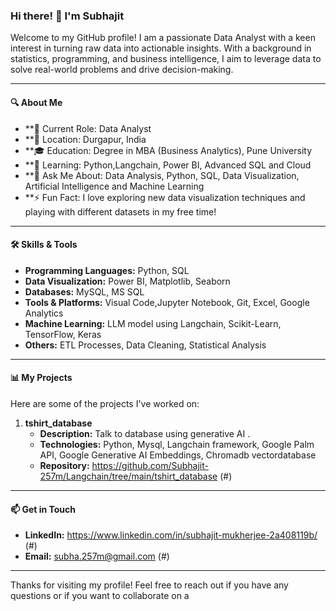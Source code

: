 
### Hi there! 👋 I'm Subhajit

Welcome to my GitHub profile! I am a passionate Data Analyst with a keen interest in turning raw data into actionable insights. With a background in statistics, programming, and business intelligence, I aim to leverage data to solve real-world problems and drive decision-making.

---

#### 🔍 About Me

- **🔭 Current Role: Data Analyst 
- **📍 Location: Durgapur, India
- **🎓 Education: Degree in MBA (Business Analytics), Pune University
- **🌱 Learning: Python,Langchain, Power BI, Advanced SQL and Cloud
- **💬 Ask Me About: Data Analysis, Python, SQL, Data Visualization, Artificial Intelligence and Machine Learning
- **⚡ Fun Fact: I love exploring new data visualization techniques and playing with different datasets in my free time!

---

#### 🛠️ Skills & Tools

- **Programming Languages:** Python, SQL
- **Data Visualization:** Power BI, Matplotlib, Seaborn
- **Databases:** MySQL, MS SQL 
- **Tools & Platforms:** Visual Code,Jupyter Notebook, Git, Excel, Google Analytics
- **Machine Learning:** LLM model using Langchain, Scikit-Learn, TensorFlow, Keras
- **Others:** ETL Processes, Data Cleaning, Statistical Analysis

---

#### 📊 My Projects

Here are some of the projects I've worked on:

1. **tshirt_database**
   - **Description:** Talk to database using generative AI .
   - **Technologies:** Python, Mysql, Langchain framework, Google Palm API, Google Generative AI Embeddings, Chromadb vectordatabase
   - **Repository:** https://github.com/Subhajit-257m/Langchain/tree/main/tshirt_database (#)

---

#### 📫 Get in Touch

- **LinkedIn:** https://www.linkedin.com/in/subhajit-mukherjee-2a408119b/ (#)
- **Email:** subha.257m@gmail.com (#)

---

Thanks for visiting my profile! Feel free to reach out if you have any questions or if you want to collaborate on a


